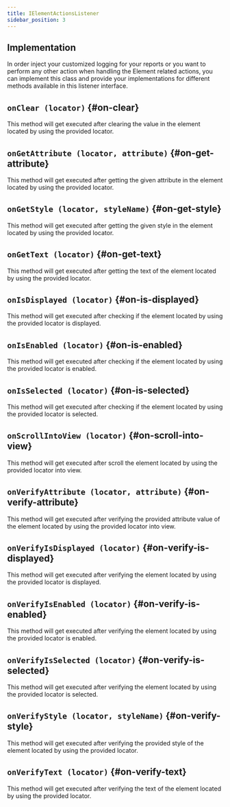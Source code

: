 ```yaml
---
title: IElementActionsListener
sidebar_position: 3
---
```


## Implementation

In order inject your customized logging for your reports or you want to perform any other action when handling the Element related actions, you can implement this class and provide your implementations for different methods available in this listener interface.

## `onClear (locator)` {#on-clear}

This method will get executed after clearing the value in the element located by using the provided locator.

## `onGetAttribute (locator, attribute)` {#on-get-attribute}

This method will get executed after getting the given attribute in the element located by using the provided locator.

## `onGetStyle (locator, styleName)` {#on-get-style}

This method will get executed after getting the given style in the element located by using the provided locator.

## `onGetText (locator)` {#on-get-text}

This method will get executed after getting the text of the element located by using the provided locator.

## `onIsDisplayed (locator)` {#on-is-displayed}

This method will get executed after checking if the element located by using the provided locator is displayed.

## `onIsEnabled (locator)` {#on-is-enabled}

This method will get executed after checking if the element located by using the provided locator is enabled.

## `onIsSelected (locator)` {#on-is-selected}

This method will get executed after checking if the element located by using the provided locator is selected.

## `onScrollIntoView (locator)` {#on-scroll-into-view}

This method will get executed after scroll the element located by using the provided locator into view.

## `onVerifyAttribute (locator, attribute)` {#on-verify-attribute}

This method will get executed after verifying the provided attribute value of the element located by using the provided locator into view.

## `onVerifyIsDisplayed (locator)` {#on-verify-is-displayed}

This method will get executed after verifying the element located by using the provided locator is displayed.

## `onVerifyIsEnabled (locator)` {#on-verify-is-enabled}

This method will get executed after verifying the element located by using the provided locator is enabled.

## `onVerifyIsSelected (locator)` {#on-verify-is-selected}

This method will get executed after verifying the element located by using the provided locator is selected.

## `onVerifyStyle (locator, styleName)` {#on-verify-style}

This method will get executed after verifying the provided style of the element located by using the provided locator.

## `onVerifyText (locator)` {#on-verify-text}

This method will get executed after verifying the text of the element located by using the provided locator.
